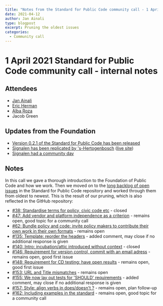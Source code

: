 ```yaml
---
title: "Notes from the Standard for Public Code community call - 1 April 2021"
date: 2021-04-12
author: Jan Ainali
type: blogpost
excerpt: Pruning the oldest issues
categories:
  - Community call
---
```


# 1 April 2021 Standard for Public Code community call - internal notes

## Attendees

* [Jan Ainali](https://publiccode.net/who-we-are/team/jan-ainali.html)
* [Eric Herman](https://publiccode.net/who-we-are/team/eric-herman.html)
* [Alba Roza](https://publiccode.net/who-we-are/team/alba-roza.html)
* Jacob Green

## Updates from the Foundation

- [Version 0.2.1 of the Standard for Public Code has been released](https://github.com/publiccodenet/standard/releases/tag/0.2.1)
- [Signalen has been replicated by 's-Hertogenbosch](https://commonground.nl/news/view/418b95d8-b3e3-4bd0-9ece-48984a472b93/gemeente-s-hertogenbosch-live-met-signalen) ([live site](https://meldingen.s-hertogenbosch.nl/incident/beschrijf))
- [Signalen had a community day](https://signalen.org/en/news/2021-03-29-notes-community-meetup/)

## Notes

In this call we gave a thorough introduction to the Foundation of Public Code and how we work. Then we moved on to the [long backlog of open issues](https://github.com/publiccodenet/standard/issues?q=is%3Aissue+is%3Aopen+sort%3Acreated-asc) in the Standard for Public Code repository and worked through them from oldest to newest. This is the result of our pruning, which is also reflected in the GitHub repository:

- [#38: Standardise terms for policy, civic code etc](https://github.com/publiccodenet/standard/issues/38) - closed
- [#47: Add vendor and platform independence as a criterion](https://github.com/publiccodenet/standard/issues/47) - remains open, good topic for a community call
- [#62: Bundle policy and code: invite policy makers to contribute their own work in their own formats](https://github.com/publiccodenet/standard/issues/62) - remains open
- [#135: Template: reorder the headers](https://github.com/publiccodenet/standard/issues/135) - added comment, may close if no additional response is given
- [#140: Intro: incubation/attic introduced without context](https://github.com/publiccodenet/standard/issues/140) - closed
- [#146: Requirement for version control, commit with an email adress](https://github.com/publiccodenet/standard/issues/146) - remains open, good first issue
- [#148: Requirement for CD testing: have open results](https://github.com/publiccodenet/standard/issues/148) - remains open, good first issue
- [#153: URL and Title mismatches](https://github.com/publiccodenet/standard/issues/153) - remains open
- [#155: We now lay out tests for 'SHOULD' requirements](https://github.com/publiccodenet/standard/issues/155) - added comment, may close if no additional response is given
- [#157: Style: align verbs in does/doesn't ?](https://github.com/publiccodenet/standard/issues/157) - remains open, plan follow-up
- [#162: Including examples in the standard](https://github.com/publiccodenet/standard/issues/162) - remains open, good topic for a community call
